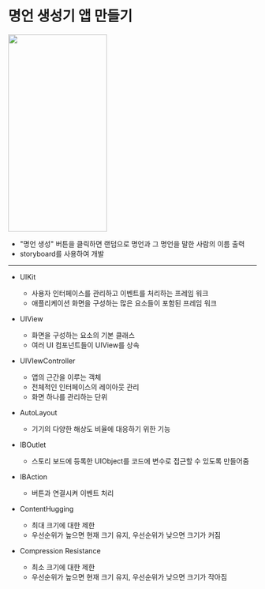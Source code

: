 명언 생성기 앱 만들기
===========
<img src="https://user-images.githubusercontent.com/55949986/151308318-6638457f-cc33-4982-85d0-50158d4233cd.gif" width="200" height="400"/>

* "명언 생성" 버튼을 클릭하면 랜덤으로 명언과 그 명언을 말한 사람의 이름 출력
* storyboard를 사용하여 개발
---------------------------------------

* UIKit
    * 사용자 인터페이스를 관리하고 이벤트를 처리하는 프레임 워크
    * 애플리케이션 화면을 구성하는 많은 요소들이 포함된 프레임 워크

* UIView
   * 화면을 구성하는 요소의 기본 클래스
   * 여러 UI 컴포넌트들이 UIView를 상속

* UIVIewController
   *  앱의 근간을 이루는 객체
   *  전체적인 인터페이스의 레이아웃 관리
   *  화면 하나를 관리하는 단위

* AutoLayout
   * 기기의 다양한 해상도 비율에 대응하기 위한 기능
 
* IBOutlet
   * 스토리 보드에 등록한 UIObject를 코드에 변수로 접근할 수 있도록 만들어줌

* IBAction
   * 버튼과 연결시켜 이벤트 처리

* ContentHugging
   * 최대 크기에 대한 제한
   * 우선순위가 높으면 현재 크기 유지, 우선순위가 낮으면 크기가 커짐

* Compression Resistance
   * 최소 크기에 대한 제한
   * 우선순위가 높으면 현재 크기 유지, 우선순위가 낮으면 크기가 작아짐
